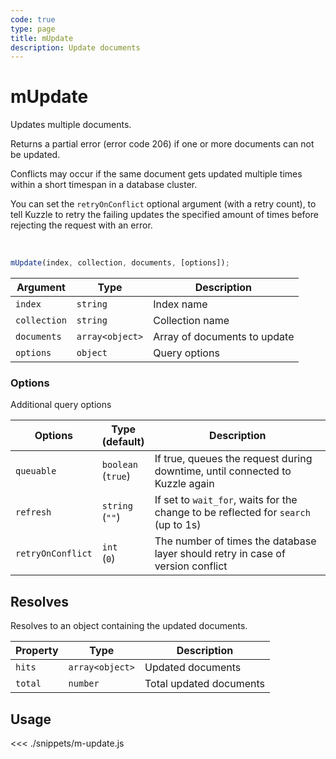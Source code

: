 ```yaml
---
code: true
type: page
title: mUpdate
description: Update documents
---
```


# mUpdate

Updates multiple documents.

Returns a partial error (error code 206) if one or more documents can not be updated.

Conflicts may occur if the same document gets updated multiple times within a short timespan in a database cluster.

You can set the `retryOnConflict` optional argument (with a retry count), to tell Kuzzle to retry the failing updates the specified amount of times before rejecting the request with an error.

<br/>

```javascript
mUpdate(index, collection, documents, [options]);
```

| Argument     | Type            | Description                  |
| ------------ | --------------- | ---------------------------- |
| `index`      | `string`        | Index name                   |
| `collection` | `string`        | Collection name              |
| `documents`  | `array<object>` | Array of documents to update |
| `options`    | `object`        | Query options                |

### Options

Additional query options

| Options           | Type<br/>(default)     | Description                                                                        |
| ----------------- | ---------------------- | ---------------------------------------------------------------------------------- |
| `queuable`        | `boolean`<br/>(`true`) | If true, queues the request during downtime, until connected to Kuzzle again       |
| `refresh`         | `string`<br/>(`""`)    | If set to `wait_for`, waits for the change to be reflected for `search` (up to 1s) |
| `retryOnConflict` | `int`<br/>(`0`)        | The number of times the database layer should retry in case of version conflict    |

## Resolves

Resolves to an object containing the updated documents.

| Property | Type            | Description             |
| -------- | --------------- | ----------------------- |
| `hits`   | `array<object>` | Updated documents       |
| `total`  | `number`        | Total updated documents |

## Usage

<<< ./snippets/m-update.js
